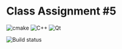 # Class Assignment #5

![cmake](https://img.shields.io/badge/CMake-064F8C?style=for-the-badge&logo=cmake&logoColor=white) ![C++](https://img.shields.io/badge/c++-%2300599C.svg?style=for-the-badge&logo=c%2B%2B&logoColor=white) ![Qt](https://img.shields.io/badge/Qt-%23217346.svg?style=for-the-badge&logo=Qt&logoColor=white)

![Build status](https://github.com/ivantaran/ca5/actions/workflows/main.yml/badge.svg)
